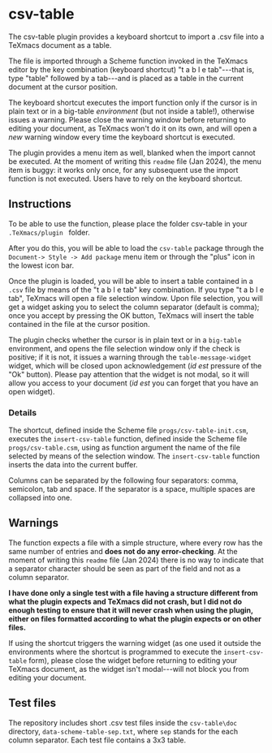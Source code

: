 # csv-table
The csv-table plugin provides a keyboard shortcut to import a .csv file into a TeXmacs document as a table.

The file is imported through a Scheme function invoked in the TeXmacs editor by the key combination (keyboard shortcut) "t a b l e tab"---that is, type "table" followed by a tab---and is placed as a table in the current document at the cursor position.

The keyboard shortcut executes the import function only if the cursor is in plain text or in a big-table _environment_ (but not inside a table!), otherwise issues a warning. Please close the warning window before returning to editing your document, as TeXmacs won't do it on its own, and will open a _new_ warning window every time the keyboard shortcut is executed.

The plugin provides a menu item as well, blanked when the import cannot be executed. At the moment of writing this `readme` file (Jan 2024), the menu item is buggy: it works only once, for any subsequent use the import function is not executed. Users have to rely on the keyboard shortcut.


## Instructions

To be able to use the function, please place the folder csv-table in your `.TeXmacs/plugin ` folder. 

After you do this, you will be able to load the `csv-table` package through the `Document-> Style -> Add package` menu item or through the "plus" icon in the lowest icon bar. 

Once the plugin is loaded, you will be able to insert a table contained in a `.csv` file by means of the "t a b l e tab" key combination. If you type "t a b l e tab", TeXmacs will open a file selection window. Upon file selection, you will get a widget asking you to select the column separator (default is comma); once you accept by pressing the OK button, TeXmacs will insert the table contained in the file at the cursor position.

The plugin checks whether the cursor is in plain text or in a `big-table` environment, and opens the file selection window only if the check is positive; if it is not, it issues a warning through the `table-message-widget` widget, which will be closed upon acknowledgement (_id est_ pressure of the "Ok" button). Please pay attention that the widget is not modal, so it will allow you access to your document (_id est_ you can forget that you have an open widget).

### Details

The shortcut, defined inside the Scheme file `progs/csv-table-init.csm`, executes the `insert-csv-table` function, defined inside the Scheme file `progs/csv-table.csm`, using as function argument the name of the file selected by means of the selection window. The `insert-csv-table` function inserts the data into the current buffer.

Columns can be separated by the following four separators: comma, semicolon, tab and space. If the separator is a space, multiple spaces are collapsed into one.

## Warnings

The function expects a file with a simple structure, where every row has the same number of entries and **does not do any error-checking**.
At the moment of writing this `readme` file (Jan 2024) there is no way to indicate that a separator character should be seen as part of the field and not as a column separator.

**I have done only a single test with a file having a structure different from what the plugin expects and TeXmacs did not crash, but I did not do enough testing to ensure that it will never crash when using the plugin, either on files formatted according to what the plugin expects or on other files.**

If using the shortcut triggers the warning widget (as one used it outside the environments where the shortcut is programmed to execute the `insert-csv-table` form), please close the widget before returning to editing your TeXmacs document, as the widget isn't modal---will not block you from editing your document.

## Test files

The repository includes short .csv test files inside the `csv-table\doc` directory, `data-scheme-table-sep.txt`, where `sep` stands for the each column separator. Each test file contains a 3x3 table. 
